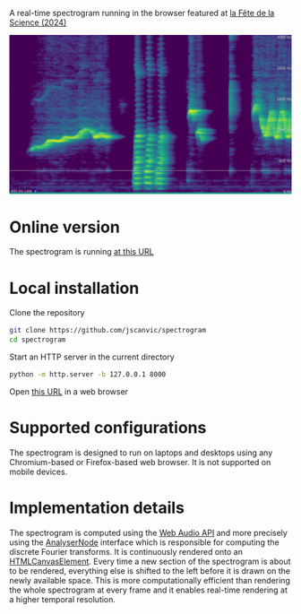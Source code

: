 A real-time spectrogram running in the browser featured at [la Fête de la Science (2024)](https://www.ens-lyon.fr/evenement/savoirs/physique-decouvrir-comment-la-transformee-de-fourier-revele-les-secrets-caches)

![Graphical User Interface of the Spectrogram](assets/gui.png)

# Online version

The spectrogram is running [at this URL](https://jeremyscanvic.com/spectrogram/)

# Local installation

Clone the repository

```bash
git clone https://github.com/jscanvic/spectrogram
cd spectrogram
```

Start an HTTP server in the current directory

```bash
python -m http.server -b 127.0.0.1 8000
```

Open [this URL](http://127.0.0.1:8000/) in a web browser

# Supported configurations

The spectrogram is designed to run on laptops and desktops using any Chromium-based or Firefox-based web browser. It is not supported on mobile devices.

# Implementation details

The spectrogram is computed using the [Web Audio API](https://www.w3.org/TR/webaudio/) and more precisely using the [AnalyserNode](https://www.w3.org/TR/webaudio/#AnalyserNode) interface which is responsible for computing the discrete Fourier transforms. It is continuously rendered onto an [HTMLCanvasElement](https://html.spec.whatwg.org/multipage/canvas.html#the-canvas-element). Every time a new section of the spectrogram is about to be rendered, everything else is shifted to the left before it is drawn on the newly available space. This is more computationally efficient than rendering the whole spectrogram at every frame and it enables real-time rendering at a higher temporal resolution.
